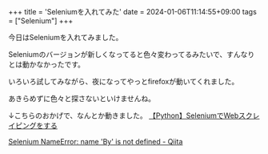 +++
title = 'Seleniumを入れてみた'
date = 2024-01-06T11:14:55+09:00
tags = ["Selenium"]
+++

今日はSeleniumを入れてみました。

Seleniumのバージョンが新しくなってると色々変わってるみたいで、すんなりとは動かなかったです。

いろいろ試してみながら、夜になってやっとfirefoxが動いてくれました。

あきらめずに色々と探さないといけませんね。

↓こちらのおかげで、なんとか動きました。
[【Python】SeleniumでWebスクレイピングをする ](https://zenn.dev/oreilly_ota/articles/de64c7ce6ca53a)

[ Selenium NameError: name 'By' is not defined - Qiita ](https://qiita.com/genryu0210/items/0fd6a7a9cce486cf3dc5)
